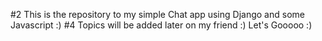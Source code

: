 #2 This is the repository to my simple Chat app using Django and some Javascript :) 
#4 Topics will be added later on my friend :) 
Let's Gooooo :) 

